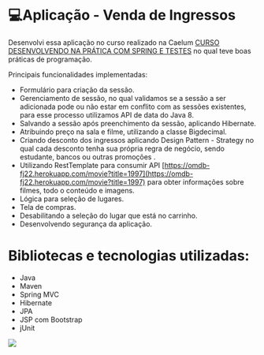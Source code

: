 # 💻Aplicação - Venda de Ingressos
Desenvolvi essa aplicação no curso realizado na Caelum [CURSO DESENVOLVENDO NA PRÁTICA COM SPRING E TESTES](https://www.caelum.com.br/curso-java-testes-spring-web-services-design-patterns?id=9233 "CURSO DESENVOLVENDO NA PRÁTICA COM SPRING E TESTES") no qual teve boas práticas de programação.

Principais funcionalidades implementadas:

- Formulário para criação da sessão.
- Gerenciamento de sessão, no qual validamos se a sessão a ser adicionada pode ou não estar em conflito com as sessões existentes, para esse processo utilizamos API de data do Java 8.
- Salvando a sessão após preenchimento da sessão, aplicando Hibernate.
- Atribuindo preço na sala e filme, utilizando a classe Bigdecimal.
- Criando desconto dos ingressos aplicando Design Pattern - Strategy no qual cada desconto tenha sua própria regra de negócio, sendo estudante, bancos ou outras promoções .
- Utilizando RestTemplate para consumir API [https://omdb-fj22.herokuapp.com/movie?title=1997](https://omdb-fj22.herokuapp.com/movie?title=1997) para obter informações sobre filmes, todo o conteúdo e imagens.
- Lógica para seleção de lugares.
- Tela de compras.
- Desabilitando a seleção do lugar que está no carrinho.
- Desenvolvendo segurança da aplicação.


# Bibliotecas e tecnologias utilizadas:
- Java 
- Maven
- Spring MVC
- Hibernate
- JPA
- JSP com Bootstrap
- jUnit

![](https://i.imgur.com/CqAYBkp.png)
